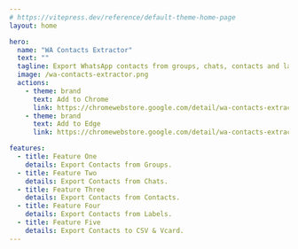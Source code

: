 ```yaml
---
# https://vitepress.dev/reference/default-theme-home-page
layout: home

hero:
  name: "WA Contacts Extractor"
  text: ""
  tagline: Export WhatsApp contacts from groups, chats, contacts and labels lists to CSV or VCard format. Simple tool to download and backup all your WhatsApp contacts.
  image: /wa-contacts-extractor.png
  actions:
    - theme: brand
      text: Add to Chrome
      link: https://chromewebstore.google.com/detail/wa-contacts-extractor/ifhjahdgkdcpeofnamflcpdkadijbifl
    - theme: brand
      text: Add to Edge
      link: https://chromewebstore.google.com/detail/wa-contacts-extractor/ifhjahdgkdcpeofnamflcpdkadijbifl

features:
  - title: Feature One
    details: Export Contacts from Groups.
  - title: Feature Two
    details: Export Contacts from Chats.
  - title: Feature Three
    details: Export Contacts from Contacts.
  - title: Feature Four
    details: Export Contacts from Labels.
  - title: Feature Five
    details: Export Contacts to CSV & Vcard.
---
```


<script setup>
    import WAContactsExtractorFAQ from './components/WAContactsExtractorFAQ.vue'
</script>

<WAContactsExtractorFAQ />